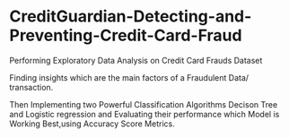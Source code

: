 # CreditGuardian-Detecting-and-Preventing-Credit-Card-Fraud
Performing Exploratory Data Analysis on Credit Card Frauds Dataset 

Finding insights which are the main factors of a Fraudulent Data/ transaction.

Then Implementing two Powerful Classification Algorithms Decison Tree and Logistic regression and Evaluating their performance which Model is Working Best,using Accuracy Score Metrics.
